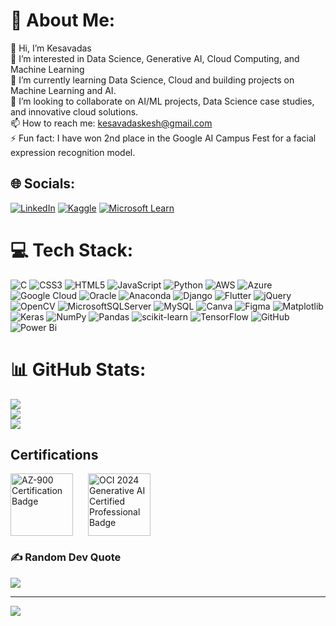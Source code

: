 # 💫 About Me:
👋 Hi, I’m Kesavadas<br>👀 I’m interested in Data Science, Generative AI, Cloud Computing, and Machine Learning<br>🌱 I’m currently learning Data Science, Cloud and building projects on Machine Learning and AI.<br>💞️ I’m looking to collaborate on AI/ML projects, Data Science case studies, and innovative cloud solutions.<br>📫 How to reach me: kesavadaskesh@gmail.com<br>⚡ Fun fact: I have won 2nd place in the Google AI Campus Fest for a facial expression recognition model.


## 🌐 Socials:
[![LinkedIn](https://img.shields.io/badge/LinkedIn-%230077B5.svg?logo=linkedin&logoColor=white)](https://linkedin.com/in/kesavadas3) 
[![Kaggle](https://img.shields.io/badge/Kaggle-%2300B9E4.svg?logo=kaggle&logoColor=white)](https://www.kaggle.com/kesavadas3)
[![Microsoft Learn](https://img.shields.io/badge/Microsoft%20Learn-%23006EB8.svg?logo=microsoft&logoColor=white)](https://learn.microsoft.com/en-us/users/kesavadas-4134/credentials?tab=credentials-tab)


# 💻 Tech Stack:
![C](https://img.shields.io/badge/c-%2300599C.svg?style=flat&logo=c&logoColor=white) ![CSS3](https://img.shields.io/badge/css3-%231572B6.svg?style=flat&logo=css3&logoColor=white) ![HTML5](https://img.shields.io/badge/html5-%23E34F26.svg?style=flat&logo=html5&logoColor=white) ![JavaScript](https://img.shields.io/badge/javascript-%23323330.svg?style=flat&logo=javascript&logoColor=%23F7DF1E) ![Python](https://img.shields.io/badge/python-3670A0?style=flat&logo=python&logoColor=ffdd54) ![AWS](https://img.shields.io/badge/AWS-%23FF9900.svg?style=flat&logo=amazon-aws&logoColor=white) ![Azure](https://img.shields.io/badge/azure-%230072C6.svg?style=flat&logo=microsoftazure&logoColor=white) ![Google Cloud](https://img.shields.io/badge/GoogleCloud-%234285F4.svg?style=flat&logo=google-cloud&logoColor=white) ![Oracle](https://img.shields.io/badge/Oracle-F80000?style=flat&logo=oracle&logoColor=white) ![Anaconda](https://img.shields.io/badge/Anaconda-%2344A833.svg?style=flat&logo=anaconda&logoColor=white) ![Django](https://img.shields.io/badge/django-%23092E20.svg?style=flat&logo=django&logoColor=white) ![Flutter](https://img.shields.io/badge/Flutter-%2302569B.svg?style=flat&logo=Flutter&logoColor=white) ![jQuery](https://img.shields.io/badge/jquery-%230769AD.svg?style=flat&logo=jquery&logoColor=white) ![OpenCV](https://img.shields.io/badge/opencv-%23white.svg?style=flat&logo=opencv&logoColor=white) ![MicrosoftSQLServer](https://img.shields.io/badge/Microsoft%20SQL%20Server-CC2927?style=flat&logo=microsoft%20sql%20server&logoColor=white) ![MySQL](https://img.shields.io/badge/mysql-4479A1.svg?style=flat&logo=mysql&logoColor=white) ![Canva](https://img.shields.io/badge/Canva-%2300C4CC.svg?style=flat&logo=Canva&logoColor=white) ![Figma](https://img.shields.io/badge/figma-%23F24E1E.svg?style=flat&logo=figma&logoColor=white) ![Matplotlib](https://img.shields.io/badge/Matplotlib-%23ffffff.svg?style=flat&logo=Matplotlib&logoColor=black) ![Keras](https://img.shields.io/badge/Keras-%23D00000.svg?style=flat&logo=Keras&logoColor=white) ![NumPy](https://img.shields.io/badge/numpy-%23013243.svg?style=flat&logo=numpy&logoColor=white) ![Pandas](https://img.shields.io/badge/pandas-%23150458.svg?style=flat&logo=pandas&logoColor=white) ![scikit-learn](https://img.shields.io/badge/scikit--learn-%23F7931E.svg?style=flat&logo=scikit-learn&logoColor=white) ![TensorFlow](https://img.shields.io/badge/TensorFlow-%23FF6F00.svg?style=flat&logo=TensorFlow&logoColor=white) ![GitHub](https://img.shields.io/badge/github-%23121011.svg?style=flat&logo=github&logoColor=white) ![Power Bi](https://img.shields.io/badge/power_bi-F2C811?style=flat&logo=powerbi&logoColor=black)
# 📊 GitHub Stats:
![](https://github-readme-stats.vercel.app/api?username=Keshx-3&theme=dark&hide_border=false&include_all_commits=false&count_private=false)<br/>
![](https://github-readme-streak-stats.herokuapp.com/?user=Keshx-3&theme=dark&hide_border=false)<br/>
![](https://github-readme-stats.vercel.app/api/top-langs/?username=Keshx-3&theme=dark&hide_border=false&include_all_commits=false&count_private=false&layout=compact)

## Certifications

<div>
  <img src="https://learn.microsoft.com/media/learn/certification/badges/microsoft-certified-fundamentals-badge.svg?branch=main" alt="AZ-900 Certification Badge" width="100" style="margin-right: 20px; vertical-align: middle;">
  <img src="https://brm-workforce.oracle.com/pdf/certview/images/OCI2024GAIOCP.png" alt="OCI 2024 Generative AI Certified Professional Badge" height="100" style="vertical-align: middle;">
</div>






### ✍️ Random Dev Quote
![](https://quotes-github-readme.vercel.app/api?type=vetical&theme=dark)

---
[![](https://visitcount.itsvg.in/api?id=Keshx-3&icon=0&color=0)](https://visitcount.itsvg.in)

<!-- Proudly created with GPRM ( https://gprm.itsvg.in ) -->
